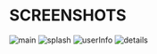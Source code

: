 # SCREENSHOTS
![main](https://github.com/Hemo09/InkazApp/assets/90097887/4d44e8d8-1662-4160-be03-670a5fc49ec6)
![splash](https://github.com/Hemo09/InkazApp/assets/90097887/364f9d12-dc97-4081-831b-d7632182933f)
![userInfo](https://github.com/Hemo09/InkazApp/assets/90097887/02e6e91c-30e5-4401-ad67-43ec51a783aa)
![details](https://github.com/Hemo09/InkazApp/assets/90097887/d5093474-2faa-41f1-8f35-6e72569bc2e3)
